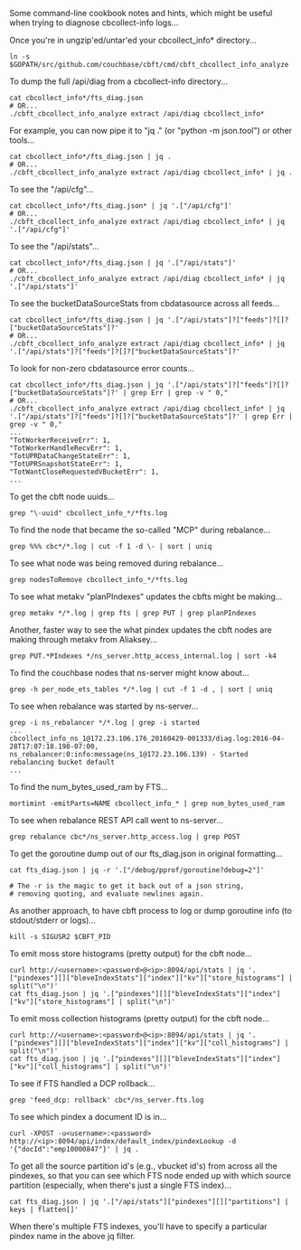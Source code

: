 Some command-line cookbook notes and hints, which might be useful when
trying to diagnose cbcollect-info logs...

Once you're in ungzip'ed/untar'ed your cbcollect_info* directory...

    ln -s $GOPATH/src/github.com/couchbase/cbft/cmd/cbft_cbcollect_info_analyze

To dump the full /api/diag from a cbcollect-info directory...

    cat cbcollect_info*/fts_diag.json
    # OR...
    ./cbft_cbcollect_info_analyze extract /api/diag cbcollect_info*

For example, you can now pipe it to "jq ." (or "python -m json.tool") or other tools...

    cat cbcollect_info*/fts_diag.json | jq .
    # OR...
    ./cbft_cbcollect_info_analyze extract /api/diag cbcollect_info* | jq .

To see the "/api/cfg"...

    cat cbcollect_info*/fts_diag.json* | jq '.["/api/cfg"]'
    # OR...
    ./cbft_cbcollect_info_analyze extract /api/diag cbcollect_info* | jq '.["/api/cfg"]'

To see the "/api/stats"...

    cat cbcollect_info*/fts_diag.json | jq '.["/api/stats"]'
    # OR...
    ./cbft_cbcollect_info_analyze extract /api/diag cbcollect_info* | jq '.["/api/stats"]'

To see the bucketDataSourceStats from cbdatasource across all feeds...

    cat cbcollect_info*/fts_diag.json | jq '.["/api/stats"]?["feeds"]?[]?["bucketDataSourceStats"]?'
    # OR...
    ./cbft_cbcollect_info_analyze extract /api/diag cbcollect_info* | jq '.["/api/stats"]?["feeds"]?[]?["bucketDataSourceStats"]?'

To look for non-zero cbdatasource error counts...

    cat cbcollect_info*/fts_diag.json | jq '.["/api/stats"]?["feeds"]?[]?["bucketDataSourceStats"]?' | grep Err | grep -v " 0,"
    # OR...
    ./cbft_cbcollect_info_analyze extract /api/diag cbcollect_info* | jq '.["/api/stats"]?["feeds"]?[]?["bucketDataSourceStats"]?' | grep Err | grep -v " 0,"
    ...
    "TotWorkerReceiveErr": 1,
    "TotWorkerHandleRecvErr": 1,
    "TotUPRDataChangeStateErr": 1,
    "TotUPRSnapshotStateErr": 1,
    "TotWantCloseRequestedVBucketErr": 1,
    ...

To get the cbft node uuids...

    grep "\-uuid" cbcollect_info_*/*fts.log

To find the node that became the so-called "MCP" during rebalance...

    grep %%% cbc*/*.log | cut -f 1 -d \- | sort | uniq

To see what node was being removed during rebalance...

    grep nodesToRemove cbcollect_info_*/*fts.log

To see what metakv "planPIndexes" updates the cbfts might be making...

    grep metakv */*.log | grep fts | grep PUT | grep planPIndexes

Another, faster way to see the what pindex updates the cbft nodes are making through metakv from Aliaksey...

    grep PUT.*PIndexes */ns_server.http_access_internal.log | sort -k4

To find the couchbase nodes that ns-server might know about...

    grep -h per_node_ets_tables */*.log | cut -f 1 -d , | sort | uniq

To see when rebalance was started by ns-server...

    grep -i ns_rebalancer */*.log | grep -i started
    ...
    cbcollect_info_ns_1@172.23.106.176_20160429-001333/diag.log:2016-04-28T17:07:18.198-07:00, ns_rebalancer:0:info:message(ns_1@172.23.106.139) - Started rebalancing bucket default
    ...

To find the num_bytes_used_ram by FTS...

    mortimint -emitParts=NAME cbcollect_info_* | grep num_bytes_used_ram

To see when rebalance REST API call went to ns-server...

    grep rebalance cbc*/ns_server.http_access.log | grep POST

To get the goroutine dump out of our fts_diag.json in original formatting...

    cat fts_diag.json | jq -r '.["/debug/pprof/goroutine?debug=2"]'

    # The -r is the magic to get it back out of a json string,
    # removing quoting, and evaluate newlines again.

As another approach, to have cbft process to log or dump goroutine info (to stdout/stderr or logs)...

    kill -s SIGUSR2 $CBFT_PID

To emit moss store histograms (pretty output) for the cbft node...

    curl http://<username>:<password>@<ip>:8094/api/stats | jq '.["pindexes"][]["bleveIndexStats"]["index"]["kv"]["store_histograms"] | split("\n")'
    cat fts_diag.json | jq '.["pindexes"][]["bleveIndexStats"]["index"]["kv"]["store_histograms"] | split("\n")'

To emit moss collection histograms (pretty output) for the cbft node...

    curl http://<username>:<password>@<ip>:8094/api/stats | jq '.["pindexes"][]["bleveIndexStats"]["index"]["kv"]["coll_histograms"] | split("\n")'
    cat fts_diag.json | jq '.["pindexes"][]["bleveIndexStats"]["index"]["kv"]["coll_histograms"] | split("\n")'

To see if FTS handled a DCP rollback...

    grep 'feed_dcp: rollback' cbc*/ns_server.fts.log

To see which pindex a document ID is in...

    curl -XPOST -u<username>:<password> http://<ip>:8094/api/index/default_index/pindexLookup -d '{"docId":"emp10000847"}' | jq .

To get all the source partition id's (e.g., vbucket id's) from across
all the pindexes, so that you can see which FTS node ended up with
which source partition (especially, when there's just a single FTS
index)...

    cat fts_diag.json | jq '.["/api/stats"]["pindexes"][]["partitions"] | keys | flatten[]'

When there's multiple FTS indexes, you'll have to specify a particular
pindex name in the above jq filter.
